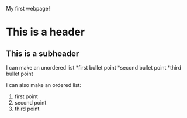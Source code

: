 My first webpage!
# This is a header
## This is a subheader  

I can make an unordered list
  *first bullet point
  *second bullet point
  *third bullet point
  
 I can also make an ordered list:
  1. first point
  2. second point
  3. third point
